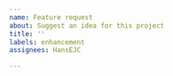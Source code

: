 ```yaml
---
name: Feature request
about: Suggest an idea for this project
title: ''
labels: enhancement
assignees: HansEJC

---
```



